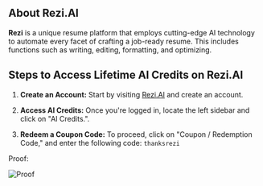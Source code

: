 ## About Rezi.AI

**Rezi** is a unique resume platform that employs cutting-edge AI technology to automate every facet of crafting a job-ready resume. This includes functions such as writing, editing, formatting, and optimizing.

## Steps to Access Lifetime AI Credits on Rezi.AI

1. **Create an Account:** Start by visiting [Rezi.AI](https://www.rezi.ai/) and create an account.

2. **Access AI Credits:** Once you're logged in, locate the left sidebar and click on "AI Credits.".

3. **Redeem a Coupon Code:** To proceed, click on "Coupon / Redemption Code," and enter the following code: `thanksrezi`

Proof:

![Proof](https://0032100.xyz/r/HzJf5O.png?compress=false)
